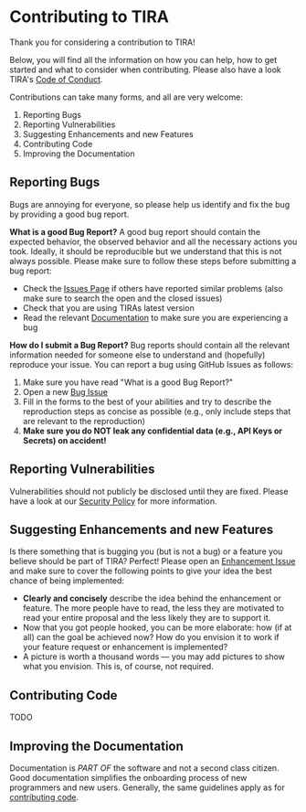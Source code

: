 # Contributing to TIRA
Thank you for considering a contribution to TIRA!

Below, you will find all the information on how you can help, how to get started and what to consider when contributing.
Please also have a look TIRA's [Code of Conduct](./CODE_OF_CONDUCT.md).

Contributions can take many forms, and all are very welcome:

1. Reporting Bugs
1. Reporting Vulnerabilities
1. Suggesting Enhancements and new Features
1. Contributing Code
1. Improving the Documentation

## Reporting Bugs
Bugs are annoying for everyone, so please help us identify and fix the bug by providing a good bug report.

**What is a good Bug Report?**
A good bug report should contain the expected behavior, the observed behavior and all the necessary actions you took.
Ideally, it should be reproducible but we understand that this is not always possible. Please make sure to follow these
steps before submitting a bug report:

- Check the [Issues Page](https://github.com/tira-io/tira/issues) if others have reported similar problems (also make
    sure to search the open and the closed issues)
- Check that you are using TIRAs latest version
- Read the relevant [Documentation](https://tira-io.github.io/tira/) to make sure you are experiencing a bug

**How do I submit a Bug Report?**
Bug reports should contain all the relevant information needed for someone else to understand and (hopefully) reproduce
your issue. You can report a bug using GitHub Issues as follows:

1. Make sure you have read "What is a good Bug Report?"
2. Open a new [Bug Issue](https://github.com/tira-io/tira/issues/new?assignees=&labels=bug&projects=&template=00-bug-issue.md)
3. Fill in the forms to the best of your abilities and try to describe the reproduction steps as concise as possible
    (e.g., only include steps that are relevant to the reproduction)
4. **Make sure you do NOT leak any confidential data (e.g., API Keys or Secrets) on accident!**

## Reporting Vulnerabilities
Vulnerabilities should not publicly be disclosed until they are fixed. Please have a look at our
[Security Policy](SECURITY.md) for more information.

## Suggesting Enhancements and new Features
Is there something that is bugging you (but is not a bug) or a feature you believe should be part of TIRA? Perfect!
Please open an [Enhancement Issue](https://github.com/tira-io/tira/issues/new?assignees=&labels=enhancement&projects=&template=40-enhancement-issue.md)
and make sure to cover the following points to give your idea the best chance of being implemented:

- **Clearly and concisely** describe the idea behind the enhancement or feature. The more people have to read, the less
    they are motivated to read your entire proposal and the less likely they are to support it.
- Now that you got people hooked, you can be more elaborate: how (if at all) can the goal be achieved now? How do you
    envision it to work if your feature request or enhancement is implemented?
- A picture is worth a thousand words &mdash; you may add pictures to show what you envision. This is, of course, not
    required.

## Contributing Code
TODO

## Improving the Documentation
Documentation is *PART OF* the software and not a second class citizen. Good documentation simplifies the onboarding
process of new programmers and new users. Generally, the same guidelines apply as for
[contributing code](#contributing-code).
